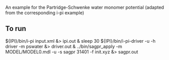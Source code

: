 An example for the Partridge-Schwenke water monomer potential (adapted from the corresponding i-pi example)

To run
------

${IPI}/bin/i-pi input.xml &> ipi.out & sleep 30
${IPI}/bin/i-pi-driver -u -h driver -m pswater &> driver.out &
../bin/sagpr_apply -m MODEL/MODEL0.mdl -u -s sagpr 31401 -f init.xyz &> sagpr.out
